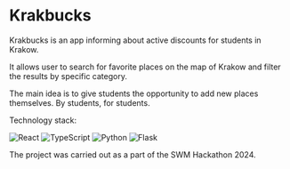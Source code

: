 # Krakbucks

Krakbucks is an app informing about active discounts for students in Krakow. 

It allows user to search for favorite places on the map of Krakow and filter the results by specific category. 

The main idea is to give students the opportunity to add new places themselves. By students, for students.

Technology stack:

![React](https://img.shields.io/badge/react-%2320232a.svg?style=for-the-badge&logo=react&logoColor=%2361DAFB)
![TypeScript](https://img.shields.io/badge/typescript-%23007ACC.svg?style=for-the-badge&logo=typescript&logoColor=white)
![Python](https://img.shields.io/badge/python-3670A0?style=for-the-badge&logo=python&logoColor=ffdd54)
![Flask](https://img.shields.io/badge/flask-%23000.svg?style=for-the-badge&logo=flask&logoColor=white)

The project was carried out as a part of the SWM Hackathon 2024.